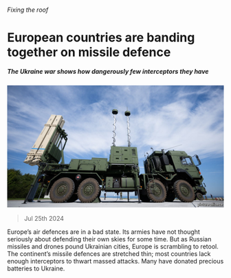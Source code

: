 ###### Fixing the roof

# European countries are banding together on missile defence 

##### The Ukraine war shows how dangerously few interceptors they have 

![image](images/20240727_EUP505.jpg) 

> Jul 25th 2024 

Europe’s air defences are in a bad state. Its armies have not thought seriously about defending their own skies for some time. But as Russian missiles and drones pound Ukrainian cities, Europe is scrambling to retool. The continent’s missile defences are stretched thin; most countries lack enough interceptors to thwart massed attacks. Many have donated precious batteries to Ukraine. 

